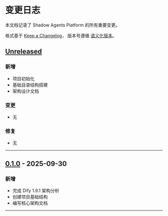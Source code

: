 # 变更日志

本文档记录了 Shadow Agents Platform 的所有重要变更。

格式基于 [Keep a Changelog](https://keepachangelog.com/zh-CN/1.0.0/)，
版本号遵循 [语义化版本](https://semver.org/lang/zh-CN/)。

## [Unreleased]

### 新增
- 项目初始化
- 基础目录结构搭建
- 架构设计文档

### 变更
- 无

### 修复
- 无

---

## [0.1.0] - 2025-09-30

### 新增
- 完成 Dify 1.9.1 架构分析
- 创建项目基础结构
- 编写核心架构文档

---

[Unreleased]: https://github.com/Duan-JM/shadow-agents-platform/compare/v0.1.0...HEAD
[0.1.0]: https://github.com/Duan-JM/shadow-agents-platform/releases/tag/v0.1.0
